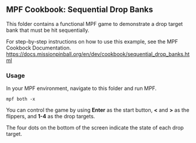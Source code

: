 ## MPF Cookbook: Sequential Drop Banks

This folder contains a functional MPF game to demonstrate a drop target bank that must be hit sequentially.

For step-by-step instructions on how to use this example, see the MPF Cookbock Documentation.
https://docs.missionpinball.org/en/dev/cookbook/sequential_drop_banks.html

### Usage

In your MPF environment, navigate to this folder and run MPF.

```
mpf both -x
```

You can control the game by using **Enter** as the start button, **<** and **>** as
the flippers, and **1-4** as the drop targets.

The four dots on the bottom of the screen indicate the state of each drop target.